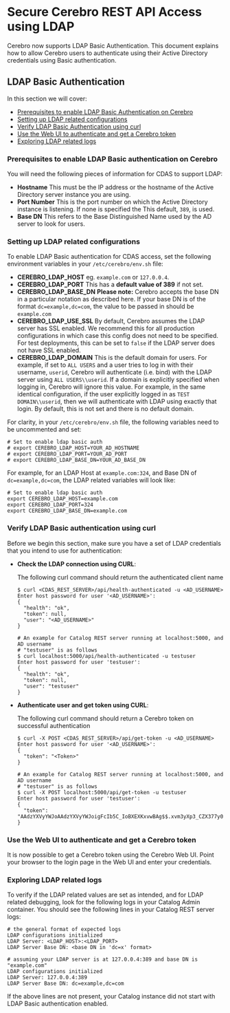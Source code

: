 # Secure Cerebro REST API Access using LDAP

Cerebro now supports LDAP Basic Authentication. This document explains how to allow
Cerebro users to authenticate using their Active Directory credentials using Basic
authentication.

## LDAP Basic Authentication

In this section we will cover:

- [Prerequisites to enable LDAP Basic Authentication on Cerebro](#prerequisites-to-enable-ldap-basic-authentication-on-cerebro)
- [Setting up LDAP related configurations](#setting-up-ldap-related-configurations)
- [Verify LDAP Basic Authentication using curl](#verify-ldap-basic-authentication-using-curl)
- [Use the Web UI to authenticate and get a Cerebro token](#use-the-web-ui-to-authenticate-and-get-cerebro-token)
- [Exploring LDAP related logs](#exploring-ldap-related-logs)

### Prerequisites to enable LDAP Basic authentication on Cerebro

You will need the following pieces of information for CDAS to support LDAP:

- **Hostname**
This must be the IP address or the hostname of the Active Directory server
instance you are using.
- **Port Number**
This is the port number on which the Active Directory instance is listening. If none is
specified the This default, `389`, is used.
- **Base DN**
This refers to the Base Distinguished Name used by the AD server to look for users.

### Setting up LDAP related configurations

To enable LDAP Basic authentication for CDAS access, set the following environment
variables in your `/etc/cerebro/env.sh` file:

- **CEREBRO_LDAP_HOST**
eg. `example.com` or `127.0.0.4`.
- **CEREBRO_LDAP_PORT**
This has a **default value of 389** if not set.
- **CEREBRO_LDAP_BASE_DN**
**Please note:** Cerebro accepts the base DN in a particular notation as described here.
If your base DN is of the format `dc=example,dc=com`, the value to be passed in should
be `example.com`
- **CEREBRO_LDAP_USE_SSL**
By default, Cerebro assumes the LDAP server has SSL enabled. We recommend this for
all production configurations in which case this config does not need to be specified. For
test deployments, this can be set to `false` if the LDAP server does not have SSL enabled.
- **CEREBRO_LDAP_DOMAIN**
This is the default domain for users. For example, if set to `ALL USERS` and a user
tries to log in with their username, `userid`,  Cerebro will authenticate (i.e. bind)
with the LDAP server using `ALL USERS\\userid`. If a domain is explicitly specified when
logging in, Cerebro will ignore this value. For example, in the same identical
configuration, if the user explicitly logged in as `TEST DOMAIN\\userid`, then we will
authenticate with LDAP using exactly that login. By default, this is not set and there
is no default domain.

For clarity, in your `/etc/cerebro/env.sh` file, the following variables need to be
uncommented and set:

```shell
# Set to enable ldap basic auth
# export CEREBRO_LDAP_HOST=YOUR_AD_HOSTNAME
# export CEREBRO_LDAP_PORT=YOUR_AD_PORT
# export CEREBRO_LDAP_BASE_DN=YOUR_AD_BASE_DN
```

For example, for an LDAP Host at `example.com:324`, and Base DN of `dc=example,dc=com`,
the LDAP related variables will look like:

```shell
# Set to enable ldap basic auth
export CEREBRO_LDAP_HOST=example.com
export CEREBRO_LDAP_PORT=324
export CEREBRO_LDAP_BASE_DN=example.com
```

### Verify LDAP Basic authentication using curl

Before we begin this section, make sure you have a set of LDAP credentials that you
intend to use for authentication:

- **Check the LDAP connection using CURL**:

  The following curl command should return the authenticated client name

    ```shell
    $ curl <CDAS_REST_SERVER>/api/health-authenticated -u <AD_USERNAME>
    Enter host password for user '<AD_USERNAME>':
    {
      "health": "ok",
      "token": null,
      "user": "<AD_USERNAME>"
    }

    # An example for Catalog REST server running at localhost:5000, and AD username
    # "testuser" is as follows
    $ curl localhost:5000/api/health-authenticated -u testuser
    Enter host password for user 'testuser':
    {
      "health": "ok",
      "token": null,
      "user": "testuser"
    }
    ```

- **Authenticate user and get token using CURL**:

  The following curl command should return a Cerebro token on successful authentication

    ```shell
    $ curl -X POST <CDAS_REST_SERVER>/api/get-token -u <AD_USERNAME>
    Enter host password for user '<AD_USERNAME>':
    {
      "token": "<Token>"
    }

    # An example for Catalog REST server running at localhost:5000, and AD username
    # "testuser" is as follows
    $ curl -X POST localhost:5000/api/get-token -u testuser
    Enter host password for user 'testuser':
    {
      "token": "AAdzYXVyYWJoAAdzYXVyYWJoigFcIb5C_IoBXEXKxvwBAg$$.xvm3yXp3_CZX377y0BqFVBmjKIY$"
    }
    ```

### Use the Web UI to authenticate and get a Cerebro token

It is now possible to get a Cerebro token using the Cerebro Web UI. Point your browser to
the login page in the Web UI and enter your credentials.

### Exploring LDAP related logs

To verify if the LDAP related values are set as intended, and for LDAP related debugging,
look for the following logs in your Catalog Admin container. You should see the following
lines in your Catalog REST server logs:

```shell
# the general format of expected logs
LDAP configurations initialized
LDAP Server: <LDAP_HOST>:<LDAP_PORT>
LDAP Server Base DN: <base DN in 'dc=x' format>

# assuming your LDAP server is at 127.0.0.4:389 and base DN is "example.com"
LDAP configurations initialized
LDAP Server: 127.0.0.4:389
LDAP Server Base DN: dc=example,dc=com
```

If the above lines are not present, your Catalog instance did not start with LDAP Basic
authentication enabled.
